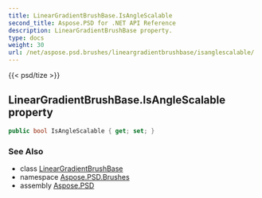 ```yaml
---
title: LinearGradientBrushBase.IsAngleScalable
second_title: Aspose.PSD for .NET API Reference
description: LinearGradientBrushBase property. 
type: docs
weight: 30
url: /net/aspose.psd.brushes/lineargradientbrushbase/isanglescalable/
---
```

{{< psd/tize >}}
## LinearGradientBrushBase.IsAngleScalable property

```csharp
public bool IsAngleScalable { get; set; }
```

### See Also

* class [LinearGradientBrushBase](../)
* namespace [Aspose.PSD.Brushes](../../lineargradientbrushbase/)
* assembly [Aspose.PSD](../../../)


